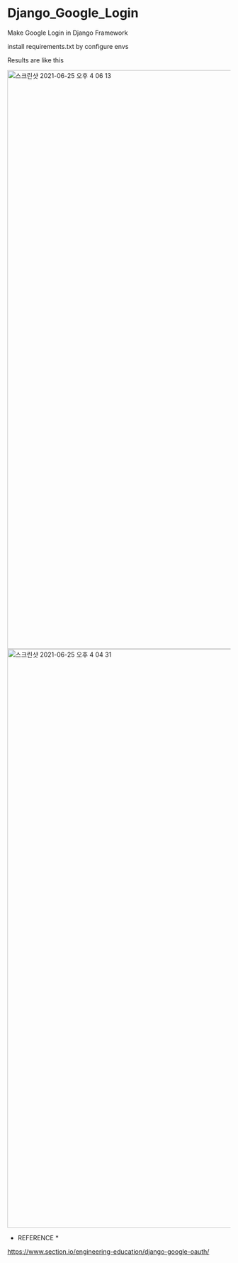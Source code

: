 # Django_Google_Login
Make Google Login in Django Framework

install requirements.txt by configure envs


Results are like this

<img width="1306" alt="스크린샷 2021-06-25 오후 4 06 13" src="https://user-images.githubusercontent.com/68895075/123384399-50793780-d5cf-11eb-88c2-b90e0279777e.png">
<img width="1306" alt="스크린샷 2021-06-25 오후 4 04 31" src="https://user-images.githubusercontent.com/68895075/123384404-51aa6480-d5cf-11eb-9b31-8ec79d106ab5.png">

* REFERENCE * 
         
<https://www.section.io/engineering-education/django-google-oauth/>                                        
                                                                           
